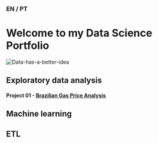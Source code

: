 ### EN / PT

# Welcome to my Data Science Portfolio
![Data-has-a-better-idea](https://github.com/lucas-mdsena/portfolio/assets/93884007/ac8e9249-bf94-40bc-8d89-ae09f97d671c)

## Exploratory data analysis
#### Project 01 - [Brazilian Gas Price Analysis](https://github.com/lucas-mdsena/gas_price_analysis)

## Machine learning

## ETL


